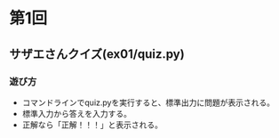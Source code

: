 # 第1回
## サザエさんクイズ(ex01/quiz.py)
### 遊び方
* コマンドラインでquiz.pyを実行すると、標準出力に問題が表示される。
* 標準入力から答えを入力する。
* 正解なら「正解！！！」と表示される。